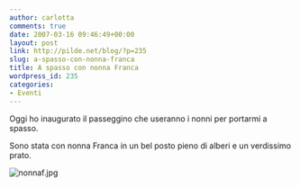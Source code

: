 ```yaml
---
author: carlotta
comments: true
date: 2007-03-16 09:46:49+00:00
layout: post
link: http://pilde.net/blog/?p=235
slug: a-spasso-con-nonna-franca
title: A spasso con nonna Franca
wordpress_id: 235
categories:
- Eventi
---
```


Oggi ho inaugurato il passeggino che useranno i nonni per portarmi a spasso.

Sono stata con nonna Franca in un bel posto pieno di alberi e un verdissimo prato.

![nonnaf.jpg]({{baseurl}}/uploads/2007/03/nonnaf.jpg)



